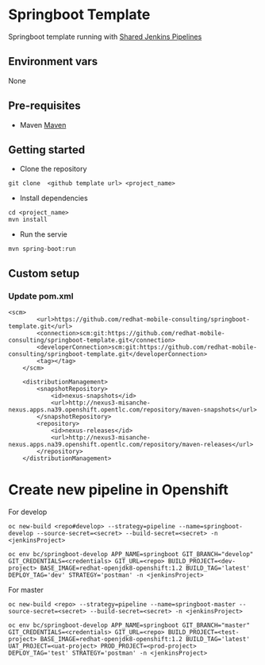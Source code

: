 # Springboot Template

Springboot template running with [Shared Jenkins Pipelines](https://github.com/redhat-mobile-consulting/shared-jenkins-pipelines)

## Environment vars
None

## Pre-requisites
- Maven [Maven](https://maven.apache.org/)


## Getting started
- Clone the repository
```
git clone  <github template url> <project_name>
```
- Install dependencies
```
cd <project_name>
mvn install
```
- Run the servie
```
mvn spring-boot:run
```

## Custom setup

### Update pom.xml
```
<scm>
        <url>https://github.com/redhat-mobile-consulting/springboot-template.git</url>
        <connection>scm:git:https://github.com/redhat-mobile-consulting/springboot-template.git</connection>
        <developerConnection>scm:git:https://github.com/redhat-mobile-consulting/springboot-template.git</developerConnection>
        <tag></tag>
    </scm>
    
    <distributionManagement>
        <snapshotRepository>
            <id>nexus-snapshots</id>
            <url>http://nexus3-misanche-nexus.apps.na39.openshift.opentlc.com/repository/maven-snapshots</url>
        </snapshotRepository>
        <repository>
            <id>nexus-releases</id>
            <url>http://nexus3-misanche-nexus.apps.na39.openshift.opentlc.com/repository/maven-releases</url>
        </repository>
    </distributionManagement>
```
# Create new pipeline in Openshift
For develop
```
oc new-build <repo#develop> --strategy=pipeline --name=springboot-develop --source-secret=<secret> --build-secret=<secret> -n <jenkinsProject>

oc env bc/springboot-develop APP_NAME=springboot GIT_BRANCH="develop" GIT_CREDENTIALS=<credentials> GIT_URL=<repo> BUILD_PROJECT=<dev-project> BASE_IMAGE=redhat-openjdk8-openshift:1.2 BUILD_TAG='latest' DEPLOY_TAG='dev' STRATEGY='postman' -n <jenkinsProject>
```

For master
```
oc new-build <repo> --strategy=pipeline --name=springboot-master --source-secret=<secret> --build-secret=<secret> -n <jenkinsProject>

oc env bc/springboot-develop APP_NAME=springboot GIT_BRANCH="master" GIT_CREDENTIALS=<credentials> GIT_URL=<repo> BUILD_PROJECT=<test-project> BASE_IMAGE=redhat-openjdk8-openshift:1.2 BUILD_TAG='latest' UAT_PROJECT=<uat-project> PROD_PROJECT=<prod-project> DEPLOY_TAG='test' STRATEGY='postman' -n <jenkinsProject>
```



